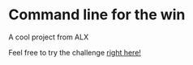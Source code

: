 # Command line for the win

A cool project from ALX

Feel free to try the challenge [right here!](https://cmdchallenge.com/)
